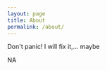 ```yaml
---
layout: page
title: About
permalink: /about/
---
```


<p class="message">
  Don't panic! I will fix it,... maybe
</p>

NA
